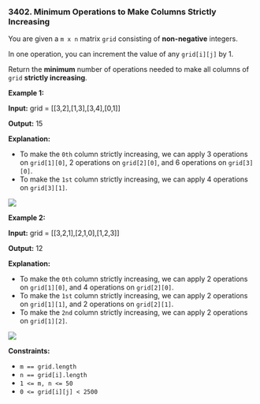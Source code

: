### 3402\. Minimum Operations to Make Columns Strictly Increasing

You are given a `m x n` matrix `grid` consisting of **non-negative** integers.

In one operation, you can increment the value of any `grid[i][j]` by 1.

Return the **minimum** number of operations needed to make all columns of `grid` **strictly increasing**.

**Example 1:**

**Input:** grid = \[\[3,2\],\[1,3\],\[3,4\],\[0,1\]\]

**Output:** 15

**Explanation:**

*   To make the `0th` column strictly increasing, we can apply 3 operations on `grid[1][0]`, 2 operations on `grid[2][0]`, and 6 operations on `grid[3][0]`.
*   To make the `1st` column strictly increasing, we can apply 4 operations on `grid[3][1]`.

![](https://assets.leetcode.com/uploads/2024/11/10/firstexample.png)

**Example 2:**

**Input:** grid = \[\[3,2,1\],\[2,1,0\],\[1,2,3\]\]

**Output:** 12

**Explanation:**

*   To make the `0th` column strictly increasing, we can apply 2 operations on `grid[1][0]`, and 4 operations on `grid[2][0]`.
*   To make the `1st` column strictly increasing, we can apply 2 operations on `grid[1][1]`, and 2 operations on `grid[2][1]`.
*   To make the `2nd` column strictly increasing, we can apply 2 operations on `grid[1][2]`.

![](https://assets.leetcode.com/uploads/2024/11/10/secondexample.png)

**Constraints:**

*   `m == grid.length`
*   `n == grid[i].length`
*   `1 <= m, n <= 50`
*   `0 <= grid[i][j] < 2500`
